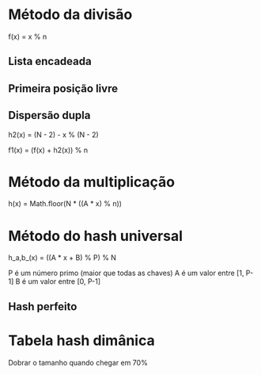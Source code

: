 # Método da divisão

f(x) = x % n

## Lista encadeada

## Primeira posição livre

## Dispersão dupla

h2(x) = (N - 2) - x % (N - 2)

f1(x) = (f(x) + h2(x)) % n

# Método da multiplicação

h(x) = Math.floor(N * ((A * x) % n))


# Método do hash universal

h_a,b_(x) = ((A * x + B) % P) % N

P é um número primo (maior que todas as chaves)
A é um valor entre [1, P-1]
B é um valor entre [0, P-1]

## Hash perfeito

# Tabela hash dimânica

Dobrar o tamanho quando chegar em 70%
